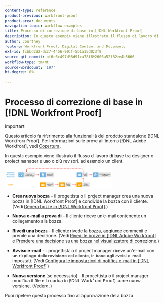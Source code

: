 ```yaml
---
content-type: reference
product-previous: workfront-proof
product-area: documents
navigation-topic: workflow-examples
title: Processo di correzione di base in [!DNL Workfront Proof]
description: In questo esempio viene illustrato il flusso di lavoro di base tra designer o project manager e uno o più revisori, ad esempio un client.
author: Courtney
feature: Workfront Proof, Digital Content and Documents
exl-id: fcbbd2d2-dc27-4456-901f-5b1a15d023f8
source-git-commit: bf6c6c497d98d91ca78f892606a52f82ee4b5666
workflow-type: tm+mt
source-wordcount: '197'
ht-degree: 0%

---
```


# Processo di correzione di base in [!DNL Workfront Proof]

>[!IMPORTANT]
>
>Questo articolo fa riferimento alla funzionalità del prodotto standalone [!DNL Workfront Proof]. Per informazioni sulle prove all&#39;interno [!DNL Adobe Workfront], vedi [Copertura](../../../review-and-approve-work/proofing/proofing.md).

In questo esempio viene illustrato il flusso di lavoro di base tra designer o project manager e uno o più revisori, ad esempio un client.

![basic_workflow.png](assets/basic-workflow-350x67.png)

* **Crea nuova bozza** - il progettista o il project manager crea una nuova bozza in [!DNL Workfront Proof] e condivide la bozza con il cliente. (Vedi [Genera bozze in [!DNL Workfront Proof]](../../../workfront-proof/wp-work-proofsfiles/create-proofs-and-files/generate-proofs.md).)

* **Nuova e-mail a prova di** - Il cliente riceve un’e-mail contenente un collegamento alla bozza.

* **Rivedi una bozza** - Il cliente rivede la bozza, aggiunge commenti e prende una decisione. (Vedi [Rivedi le bozze in [!DNL Adobe Workfront]](../../../review-and-approve-work/proofing/reviewing-proofs-within-workfront/review-proofs-in-wf.md) e [Prendere una decisione su una bozza nel visualizzatore di correzione](../../../review-and-approve-work/proofing/reviewing-proofs-within-workfront/make-a-decision-on-a-proof/make-decisions-on-proof.md).)

* **Avviso e-mail** - il progettista o il project manager riceve un&#39;e-mail con un riepilogo della revisione del cliente, in base agli avvisi e-mail impostati. (Vedi [Configura le impostazioni di notifica e-mail in [!DNL Workfront Proof]](../../../workfront-proof/wp-emailsntfctns/email-alerts/config-email-notification-settings-wp.md).)

* **Nuova versione** (se necessario) - Il progettista o il project manager modifica il file e lo carica in [!DNL Workfront Proof] come nuova versione. (Vedere .)

Puoi ripetere questo processo fino all’approvazione della bozza.
